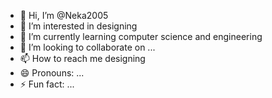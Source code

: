 - 👋 Hi, I’m @Neka2005
- 👀 I’m interested in designing 
- 🌱 I’m currently learning computer science and engineering 
- 💞️ I’m looking to collaborate on ...
- 📫 How to reach me designing 
- 😄 Pronouns: ...
- ⚡ Fun fact: ...

<!---
Neka2005/Neka2005 is a ✨ special ✨ repository because its `README.md` (this file) appears on your GitHub profile.
You can click the Preview link to take a look at your changes.
--->
